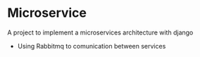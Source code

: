 # Microservice
A project to implement a microservices architecture with django

- Using Rabbitmq to comunication between services